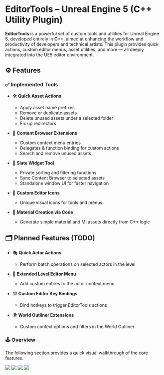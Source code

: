 # EditorTools – Unreal Engine 5 (C++ Utility Plugin)

**EditorTools** is a powerful set of custom tools and utilities for Unreal Engine 5, developed entirely in **C++**, aimed at enhancing the workflow and productivity of developers and technical artists. This plugin provides quick actions, custom editor menus, asset utilities, and more — all deeply integrated into the UE5 editor environment.

## ⚙️ Features

### ✅ Implemented Tools
- 🛠️ **Quick Asset Actions**
  - Apply asset name prefixes
  - Remove or duplicate assets
  - Delete unused assets under a selected folder
  - Fix up redirectors

- 📁 **Content Browser Extensions**
  - Custom context menu entries
  - Delegates & function binding for custom actions
  - Search and remove unused assets

- 🧩 **Slate Widget Tool**
  - Private sorting and filtering functions
  - Sync Content Browser to selected assets
  - Standalone window UI for faster navigation

- 🎨 **Custom Editor Icons**
  - Unique visual icons for tools and menus
 
- 🧱 **Material Creation via Code**
  - Generate simple material and MI assets directly from C++ logic

## 🗂️ Planned Features (TODO)

- 🎭 **Quick Actor Actions**
  - Perform batch operations on selected actors in the level

- 🧩 **Extended Level Editor Menu**
  - Add custom entries to the actor context menu

- ⌨️ **Custom Editor Key Bindings**
  - Bind hotkeys to trigger EditorTools actions

- 🌍 **World Outliner Extensions**
  - Custom context options and filters in the World Outliner

### 🕹️ Overview

The following section provides a quick visual walkthrough of the core features.


![][AssetAcion_png]
![][ContextAction_png]
![][SlateWidget_png]
![][MaterialCreation_png]


<!-- Repository -->

[repo_url]: https://github.com/Nepji/EditorTools
[repo_logo_url]: https://github.com/Nepji/EditorTools
<!-- Project -->

[AssetAcion_png]: https://github.com/Nepji/EditorTools/blob/main/.github/images/AssetAcion.png
[ContextAction_png]: https://github.com/Nepji/EditorTools/blob/main/.github/images/ContextAction.png
[MaterialCreation_png]: https://github.com/Nepji/EditorTools/blob/main/.github/images/MaterialCreation.png
[SlateWidget_png]: https://github.com/Nepji/EditorTools/blob/main/.github/images/SlateWidget.png


<!-- Author -->

[author]: https://github.com/Nepji

<!-- Readme links -->


